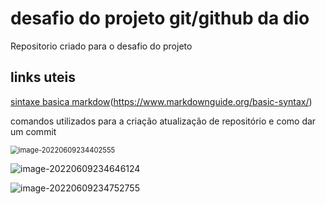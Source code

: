 # desafio do projeto  git/github da dio 
Repositorio criado para o desafio do projeto 


## links uteis 
[sintaxe basica markdow]()(https://www.markdownguide.org/basic-syntax/)

comandos utilizados para a criação atualização  de repositório e como dar um commit 

<img src="C:\Users\cliente\AppData\Roaming\Typora\typora-user-images\image-20220609234402555.png" alt="image-20220609234402555" style="zoom: 80%;" />



![image-20220609234646124](C:\Users\cliente\AppData\Roaming\Typora\typora-user-images\image-20220609234646124.png)



![image-20220609234752755](C:\Users\cliente\AppData\Roaming\Typora\typora-user-images\image-20220609234752755.png)

